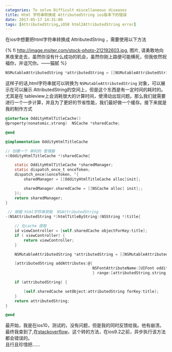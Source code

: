 ```yaml
---
categories: To solve Difficult miscellaneous diseases
title: Html 字符串转换成 AttributedString ios版本下的错误
date: 2017-05-17 14:31:00
tags: [AttributedString,iOS8 html2AttributedString error]
---
```


在ios中想要把html字符串转换成 AttributedString ，需要使用以下方法


{% fi http://image.msiter.com/stock-photo-212192603.jpg, 图片, 请勇敢地向黑夜里走去，虽然你没有什么成功的机会，虽然你刚上路便可能横死，但我依然祝福你，并诅咒你。——猫腻 %}

<!-- more -->

````objective-c
NSMutableAttributedString *attributedString = [[NSMutableAttributedString alloc] initWithData:[title dataUsingEncoding:NSUnicodeStringEncoding]  options:@{ NSDocumentTypeDocumentAttribute: NSHTMLTextDocumentType } documentAttributes:nil error:nil];
````

这样子的话,html字符串就可以转换为 `NSMutableAttributedString` 对象，可以展示在可以展示 AttributedString的空间上，但是这个东西是有一定时间的耗时的。      
尤其是在 tableview上会消耗很大的计算时间，使滑动出现问题。那么我们就需要进行一个一步计算，并且为了更好的节省性能，我们最好做一个缓存。接下来就是我的制作方式

````objective-c
@interface OddityHtmlTitleCache()
@property(nonatomic,strong)  NSCache *sharedCache;

@end

@implementation OddityHtmlTitleCache

// 创建一个 单利的 管理器
+(OddityHtmlTitleCache *)sharedCache{

    static OddityHtmlTitleCache *sharedManager;
    static dispatch_once_t onceToken;
    dispatch_once(&onceToken, ^{
        sharedManager = [[OddityHtmlTitleCache alloc]init];

        sharedManager.sharedCache = [[NSCache alloc] init];;
    });
    return sharedManager;
}

 // 根据 html字符串获取  NSAttributedString
-(NSAttributedString *)htmlTitleByString:(NSString *)title{

    // 在cache 提取
    id viewController = [self.sharedCache objectForKey:title];
    if ( viewController) {
        return viewController;
    }

    NSMutableAttributedString *attributedString = [[NSMutableAttributedString alloc] initWithData:[title dataUsingEncoding:NSUnicodeStringEncoding]  options:@{ NSDocumentTypeDocumentAttribute: NSHTMLTextDocumentType } documentAttributes:nil error:nil];

    [attributedString addAttributes:@{
                                      NSFontAttributeName:[UIFont oddity_font3],
                                      } range:[attributedString.string fullRange]];

    if (attributedString) {

        [self.sharedCache setObject:attributedString forKey:title];
    }
    return attributedString;
}

@end

````

最开始，我是在ios10，测试的，没有问题，但是我的同时反馈给我。他有崩溃。        
最终我查到了,在[stackoverflow](http://stackoverflow.com/questions/28915954/nsattributedstring-initwithdata-and-nshtmltextdocumenttype-crash-if-not-on-main)，这个转的方法，在ios9.2之前，异步执行该方法都会错误的。       
且行且珍惜把……
